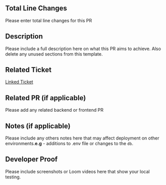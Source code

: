 ## Total Line Changes

Please enter total line changes for this PR

## Description

Please include a full description here on what this PR aims to achieve. Also delete any unused sections from this template.

## Related Ticket

[Linked Ticket](https://anckr.atlassian.net/)

## Related PR (if applicable)

Please add any related backend or frontend PR

## Notes (if applicable)

Please include any others notes here that may affect deployment on other environments.**e.g** - additions to .env file or changes to the `db`.

## Developer Proof

Please include screenshots or Loom videos here that show your local testing.
